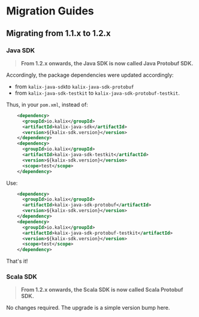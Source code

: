# Migration Guides

## Migrating from 1.1.x to 1.2.x

### Java SDK

> **From 1.2.x onwards, the Java SDK is now called Java Protobuf SDK.**

Accordingly, the package dependencies were updated accordingly:
- from `kalix-java-sdk`to `kalix-java-sdk-protobuf`
- from `kalix-java-sdk-testkit` to `kalix-java-sdk-protobuf-testkit`.

Thus, in your `pom.xml`, instead of:

```xml
    <dependency>
      <groupId>io.kalix</groupId>
      <artifactId>kalix-java-sdk</artifactId>
      <version>${kalix-sdk.version}</version>
    </dependency>
    <dependency>
      <groupId>io.kalix</groupId>
      <artifactId>kalix-java-sdk-testkit</artifactId>
      <version>${kalix-sdk.version}</version>
      <scope>test</scope>
    </dependency>
```

Use:
```xml
    <dependency>
      <groupId>io.kalix</groupId>
      <artifactId>kalix-java-sdk-protobuf</artifactId>
      <version>${kalix-sdk.version}</version>
    </dependency>
    <dependency>
      <groupId>io.kalix</groupId>
      <artifactId>kalix-java-sdk-protobuf-testkit</artifactId>
      <version>${kalix-sdk.version}</version>
      <scope>test</scope>
    </dependency>
```

That's it!

### Scala SDK

>**From 1.2.x onwards, the Scala SDK is now called Scala Protobuf SDK.**

No changes required. The upgrade is a simple version bump here.
